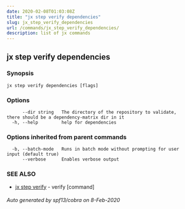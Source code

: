 ```yaml
---
date: 2020-02-08T01:03:08Z
title: "jx step verify dependencies"
slug: jx_step_verify_dependencies
url: /commands/jx_step_verify_dependencies/
description: list of jx commands
---
```

## jx step verify dependencies



### Synopsis



```
jx step verify dependencies [flags]
```

### Options

```
      --dir string   The directory of the repository to validate, there should be a dependency-matrix dir in it
  -h, --help         help for dependencies
```

### Options inherited from parent commands

```
  -b, --batch-mode   Runs in batch mode without prompting for user input (default true)
      --verbose      Enables verbose output
```

### SEE ALSO

* [jx step verify](/commands/jx_step_verify/)	 - verify [command]

###### Auto generated by spf13/cobra on 8-Feb-2020
